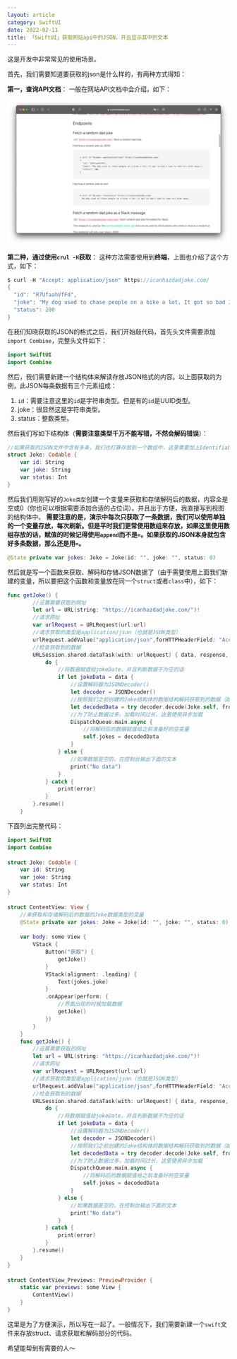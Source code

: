```yaml
---
layout: article
category: SwiftUI
date: 2022-02-11
title: 「SwiftUI」获取网站api中的JSON，并且显示其中的文本
---
```

<!-- excerpt-start -->
这是开发中非常常见的使用场景。

首先，我们需要知道要获取的json是什么样的，有两种方式得知：

**第一，查询API文档**：
一般在网站API文档中会介绍，如下：

![请添加图片描述](/assets/images/56bf8c159e5a4f1d9b19b96f4f51f0d1.png)

**第二种，通过使用`crul -H`获取**：
这种方法需要使用到**终端**，上图也介绍了这个方式，如下：

```swift
$ curl -H "Accept: application/json" https://icanhazdadjoke.com/
{
  "id": "R7UfaahVfFd",
  "joke": "My dog used to chase people on a bike a lot. It got so bad I had to take his bike away.",
  "status": 200
}
```

在我们知晓获取的JSON的格式之后，我们开始敲代码，首先头文件需要添加`import Combine`，完整头文件如下：

```swift
import SwiftUI
import Combine
```

然后，我们需要新建一个结构体来解读存放JSON格式的内容。以上面获取的为例，此JSON每条数据有三个元素组成：

 1. `id`：需要注意这里的`id`是字符串类型。但是有的`id`是UUID类型。
 2. joke：很显然这是字符串类型。
 3. status：整数类型。

然后我们写如下结构体（**需要注意类型千万不能写错，不然会解码错误**）：

```swift
//如果获取的JSON文件中含有多条，我们也打算存放到一个数组中，这里需要加上Identifiable
struct Joke: Codable {
    var id: String
    var joke: String
    var status: Int
}
```
然后我们用刚写好的`Joke类型`创建一个变量来获取和存储解码后的数据，内容全是空或0（你也可以根据需要添加合适的占位词）。并且出于方便，我直接写到视图的结构体中。
**需要注意的是，演示中每次只获取了一条数据，我们可以使用单独的一个变量存放，每次刷新。但是平时我们更常使用数组来存放，如果这里使用数组存放的话，赋值的时候记得使用`append`而不是`=`。如果获取的JSON本身就包含好多条数据，那么还是用`=`。**

```swift
@State private var jokes: Joke = Joke(id: "", joke: "", status: 0)
```
然后就是写一个函数来获取、解码和存储JSON数据了（由于需要使用上面我们新建的变量，所以要把这个函数和变量放在同一个`struct`或者`class`中），如下：

```swift
func getJoke() {
        //设置需要获取的网址
        let url = URL(string: "https://icanhazdadjoke.com/")!
        //请求网址
        var urlRequest = URLRequest(url:url)
        //请求获取的类型是application/json（也就是JSON类型）
        urlRequest.addValue("application/json",forHTTPHeaderField: "Accept")
        //检查获取到的数据
        URLSession.shared.dataTask(with: urlRequest) { data, response, error in
            do {
                //将数据赋值给jokeDate，并且判断数据不为空的话
                if let jokeData = data {
                    //设置解码器为JSONDecoder()
                    let decoder = JSONDecoder()
                    //按照我们之前创建的Joke结构体的数据结构解码获取到的数据（如果我们打算放到数组中，给这里的Joke加个中括号）
                    let decodedData = try decoder.decode(Joke.self, from: jokeData)
                    //为了防止数据过多，加载时间过长，这里使用异步加载
                    DispatchQueue.main.async {
                        //将解码后的数据赋值给之前准备好的空变量
                        self.jokes = decodedData
                    }
                } else {
                    //如果数据是空的，在控制台输出下面的文本
                    print("No data")
                }
            } catch {
                print(error)
            }
        }.resume()
    }

```
下面列出完整代码：

```swift
import SwiftUI
import Combine

struct Joke: Codable {
    var id: String
    var joke: String
    var status: Int
}

struct ContentView: View {
    //来获取和存储解码后的数据的Joke数据类型的变量
    @State private var jokes: Joke = Joke(id: "", joke: "", status: 0)

    var body: some View {
        VStack {
            Button("获取") {
                getJoke()
            }
            VStack(alignment: .leading) {
                Text(jokes.joke)
            }
            .onAppear(perform: {
                //界面出现的时候加载数据
                getJoke()
            })
        }
    }
    func getJoke() {
        //设置需要获取的网址
        let url = URL(string: "https://icanhazdadjoke.com/")!
        //请求网址
        var urlRequest = URLRequest(url:url)
        //请求获取的类型是application/json（也就是JSON类型）
        urlRequest.addValue("application/json",forHTTPHeaderField: "Accept")
        //检查获取到的数据
        URLSession.shared.dataTask(with: urlRequest) { data, response, error in
            do {
                //将数据赋值给jokeDate，并且判断数据不为空的话
                if let jokeData = data {
                    //设置解码器为JSONDecoder()
                    let decoder = JSONDecoder()
                    //按照我们之前创建的Joke结构体的数据结构解码获取到的数据（如果我们打算放到数组中，给这里的Joke加个中括号）
                    let decodedData = try decoder.decode(Joke.self, from: jokeData)
                    //为了防止数据过多，加载时间过长，这里使用异步加载
                    DispatchQueue.main.async {
                        //将解码后的数据赋值给之前准备好的空变量
                        self.jokes = decodedData
                    }
                } else {
                    //如果数据是空的，在控制台输出下面的文本
                    print("No data")
                }
            } catch {
                print(error)
            }
        }.resume()
    }
}

struct ContentView_Previews: PreviewProvider {
    static var previews: some View {
        ContentView()
    }
}
```

这里是为了方便演示，所以写在一起了。一般情况下，我们需要新建一个`swift`文件来存放struct、请求获取和解码部分的代码。

希望能帮到有需要的人～